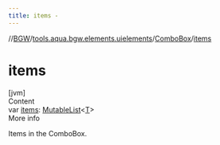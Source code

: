 ```yaml
---
title: items -
---
```

//[BGW](../../../index.md)/[tools.aqua.bgw.elements.uielements](../index.md)/[ComboBox](index.md)/[items](items.md)



# items  
[jvm]  
Content  
var [items](items.md): [MutableList](https://kotlinlang.org/api/latest/jvm/stdlib/kotlin.collections/-mutable-list/index.html)<[T](index.md)>  
More info  


Items in the ComboBox.

  




